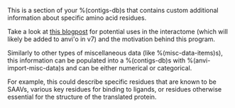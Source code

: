This is a section of your %(contigs-db)s that contains custom additional information about specific amino acid residues. 

Take a look at [this blogpost](http://merenlab.org/2020/07/22/interacdome/#6-storing-the-per-residue-binding-frequencies-into-the-contigs-database) for potential uses in the interactome (which will likely be added to anvi'o in v7) and the motivation behind this program. 

Similarly to other types of miscellaneous data (like %(misc-data-items)s), this information can be populated into a %(contigs-db)s with %(anvi-import-misc-data)s and can be either numerical or categorical. 

For example, this could describe specific residues that are known to be SAAVs, various key residues for binding to ligands, or residues otherwise essential for the structure of the translated protein. 
